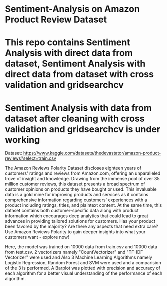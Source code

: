 # Sentiment-Analysis on Amazon Product Review Dataset
# This repo contains Sentiment Analysis with direct data from dataset, Sentiment Analysis with direct data from dataset with cross validation and gridsearchcv
# Sentiment Analysis with data from dataset after cleaning with cross validation and gridsearchcv is under working
Dataset: https://www.kaggle.com/datasets/thedevastator/amazon-product-reviews?select=train.csv

The Amazon Reviews Polarity Dataset discloses eighteen years of customers' ratings and reviews from Amazon.com, offering an unparalleled trove of insight and knowledge. Drawing from the immense pool of over 35 million customer reviews, this dataset presents a broad spectrum of customer opinions on products they have bought or used. This invaluable data is a gold mine for improving products and services as it contains comprehensive information regarding customers' experiences with a product including ratings, titles, and plaintext content. At the same time, this dataset contains both customer-specific data along with product information which encourages deep analytics that could lead to great advances in providing tailored solutions for customers. Has your product been favored by the majority? Are there any aspects that need extra care? Use Amazon Reviews Polarity to gain deeper insights into what your customers want - explore now!

Here, the model was trained on 10000 data from train.csv and 10000 data from test.csv. 
2 vectorizers namely "CountVectorizer" and "TF-IDF Vectorizer" were used and 
Also 3 Machine Learning Algorithms namely Logistic Regression, Random Forest and SVM were used and a comparision of the 3 is performed. 
A Barplot was plotted with precision and accuracy of each algorithm for a better visual understanding of the performance of each algorithm.
